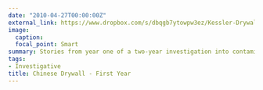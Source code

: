 ```yaml
---
date: "2010-04-27T00:00:00Z"
external_link: https://www.dropbox.com/s/dbqgb7ytowpw3ez/Kessler-Drywall-2009selections.pdf?dl=0
image:
  caption: 
  focal_point: Smart
summary: Stories from year one of a two-year investigation into contaminated Chinese-made drywall used in thousands of homes
tags:
- Investigative
title: Chinese Drywall - First Year
---
```

